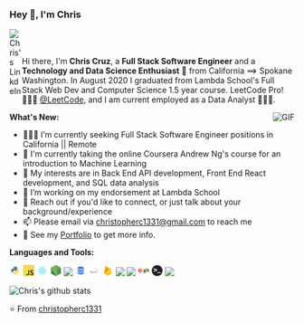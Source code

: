 ### Hey 👋, I'm Chris

<a href="https://www.linkedin.com/in/christopherc1331/">
  <img align="left" alt="Chris's LinkdeIn" width="22px" src="https://cdn.jsdelivr.net/npm/simple-icons@v3/icons/linkedin.svg" />
</a>

<br />
<br />

Hi there, I'm **Chris Cruz**, a **Full Stack Software Engineer** and a **Technology and Data Science Enthusiast** 🚀 from California ==> Spokane Washington. In August 2020 I graduated from Lambda School's Full Stack Web Dev and Computer Science 1.5 year course. LeetCode Pro! 👨🏽‍💻 [@LeetCode](https://leetcode.com/christopher-cruz/), and I am current employed as a Data Analyst 👨🏽‍💼.

  <img align="right" alt="GIF" src="https://media.giphy.com/media/XkNv6S9ardASk/giphy.gif" />

**What's New:**

- 👨🏽‍💻 I’m currently seeking Full Stack Software Engineer positions in California || Remote
- 🌱 I'm currently taking the online Coursera Andrew Ng's course for an introduction to Machine Learning
- 🤔 My interests are in Back End API development, Front End React development, and SQL data analysis
- 💼 I’m working on my endorsement at Lambda School
- 💬 Reach out if you'd like to connect, or just talk about your background/experience
- 📫 Please email via christopherc1331@gmail.com to reach me
- 📝 See my [Portfolio](http://www.ccruz.engineer) to get more info.

**Languages and Tools:**

<code><img height="20" src="https://raw.githubusercontent.com/github/explore/80688e429a7d4ef2fca1e82350fe8e3517d3494d/topics/python/python.png"></code>
<code><img height="20" src="https://raw.githubusercontent.com/github/explore/80688e429a7d4ef2fca1e82350fe8e3517d3494d/topics/javascript/javascript.png"></code>
<code><img height="20" src="https://raw.githubusercontent.com/github/explore/80688e429a7d4ef2fca1e82350fe8e3517d3494d/topics/react/react.png"></code>
<code><img height="20" src="https://raw.githubusercontent.com/github/explore/80688e429a7d4ef2fca1e82350fe8e3517d3494d/topics/nodejs/nodejs.png"></code>
<code><img height="20" src="https://github.com/MarioTerron/logo-images/blob/master/logos/expressjs.png"></code>
<code><img height="20" src="https://raw.githubusercontent.com/github/explore/80688e429a7d4ef2fca1e82350fe8e3517d3494d/topics/sql/sql.png"></code>
<code><img height="20" src="https://raw.githubusercontent.com/github/explore/80688e429a7d4ef2fca1e82350fe8e3517d3494d/topics/mysql/mysql.png"></code>
<code><img height="20" src="https://raw.githubusercontent.com/github/explore/80688e429a7d4ef2fca1e82350fe8e3517d3494d/topics/firebase/firebase.png"></code>
<code><img height="20" src="https://github.com/jalbertsr/logo-badge-images/blob/master/img/rsz_postgresql.png?raw=true"></code>
<code><img height="20" src="https://github.com/jalbertsr/logo-badge-images/blob/master/img/rsz_heroku.png?raw=true"></code>
<code><img height="20" src="https://raw.githubusercontent.com/github/explore/80688e429a7d4ef2fca1e82350fe8e3517d3494d/topics/git/git.png"></code>
<code><img height="20" src="https://raw.githubusercontent.com/github/explore/80688e429a7d4ef2fca1e82350fe8e3517d3494d/topics/terminal/terminal.png"></code>
<code><img height="20" src="https://github.com/jalbertsr/logo-badge-images/blob/master/img/rsz_ant-design.png?raw=true"></code>

![Chris's github stats](https://github-readme-stats.vercel.app/api?username=christopherc1331&show_icons=true&hide_border=true)

⭐️ From [christopherc1331](https://github.com/christopherc1331)
